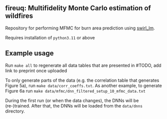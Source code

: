 ## fireuq: Multifidelity Monte Carlo estimation of wildfires

Repository for performing MFMC for burn area prediction using [swirl_lm](github.com/googleresearch/swirl_lm).

Requires installation of `python3.11` or above

## Example usage

Run `make all` to regenerate all data tables that are presented in #TODO, add link to preprint once uploaded

To only generate parts of the data (e.g. the correlation table that generates Figure 5a), run `make data/corr_coeffs.txt`. As another example, to generate Figure 6a run `make data/mfmc/dnn_filtered_setup_10_mfmc_data.txt`

During the first run (or when the data changes), the DNNs will be (re-)trained. After that, the DNNs will be loaded from the `data/dnns` directory.

